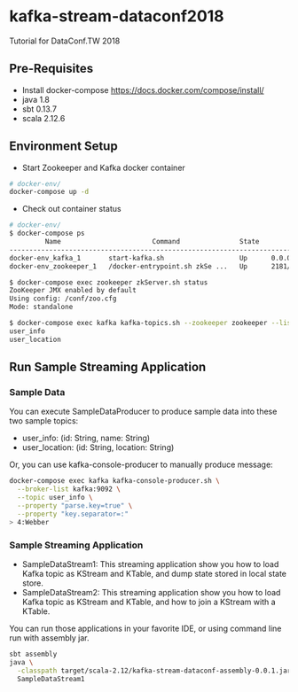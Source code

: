 # kafka-stream-dataconf2018
Tutorial for DataConf.TW 2018

## Pre-Requisites
* Install docker-compose https://docs.docker.com/compose/install/
* java 1.8
* sbt 0.13.7
* scala 2.12.6

## Environment Setup
* Start Zookeeper and Kafka docker container
```bash
# docker-env/
docker-compose up -d
```
* Check out container status
```bash
# docker-env/
$ docker-compose ps
         Name                       Command               State              Ports            
----------------------------------------------------------------------------------------------
docker-env_kafka_1       start-kafka.sh                   Up      0.0.0.0:9092->9092/tcp      
docker-env_zookeeper_1   /docker-entrypoint.sh zkSe ...   Up      2181/tcp, 2888/tcp, 3888/tcp

$ docker-compose exec zookeeper zkServer.sh status
ZooKeeper JMX enabled by default
Using config: /conf/zoo.cfg
Mode: standalone

$ docker-compose exec kafka kafka-topics.sh --zookeeper zookeeper --list
user_info
user_location
```

## Run Sample Streaming Application

### Sample Data
You can execute SampleDataProducer to produce sample data into these two sample topics: 
* user_info: (id: String, name: String)
* user_location: (id: String, location: String)

Or, you can use kafka-console-producer to manually produce message:
```bash
docker-compose exec kafka kafka-console-producer.sh \
  --broker-list kafka:9092 \
  --topic user_info \
  --property "parse.key=true" \
  --property "key.separator=:"
> 4:Webber
```

### Sample Streaming Application
* SampleDataStream1: This streaming application show you how to load Kafka topic as KStream and KTable, and dump state stored in local state store.
* SampleDataStream2: This streaming application show you how to load Kafka topic as KStream and KTable, and how to join a KStream with a KTable.

You can run those applications in your favorite IDE, or using command line run with assembly jar.

```bash
sbt assembly
java \
  -classpath target/scala-2.12/kafka-stream-dataconf-assembly-0.0.1.jar \
  SampleDataStream1
```
